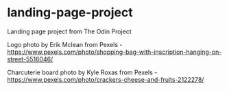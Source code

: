 # landing-page-project
Landing page project from The Odin Project

Logo photo by Erik Mclean from Pexels - https://www.pexels.com/photo/shopping-bag-with-inscription-hanging-on-street-5516046/

Charcuterie board photo by Kyle Roxas from Pexels - https://www.pexels.com/photo/crackers-cheese-and-fruits-2122278/